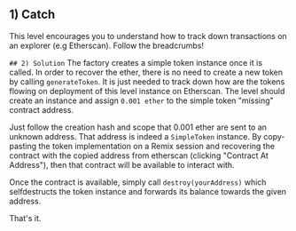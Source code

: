 ## 1) Catch
This level encourages you to understand how to track down transactions on an explorer (e.g Etherscan). Follow the breadcrumbs!

`## 2) Solution` 
The factory creates a simple token instance once it is called. In order to recover the ether, there is no need to create a new token by calling `generateToken`. It is just needed to track down how are the tokens flowing on deployment of this level instance on Etherscan. The level should create an instance and assign `0.001 ether` to the simple token "missing" contract address.

Just follow the creation hash and scope that 0.001 ether are sent to an unknown address. That address is indeed a `SimpleToken` instance. By copy-pasting the token implementation on a Remix session and recovering the contract with the copied address from etherscan (clicking "Contract At Address"), then that contract will be available to interact with.

Once the contract is available, simply call `destroy(yourAddress)` which selfdestructs the token instance and forwards its balance towards the given address.

That's it. 